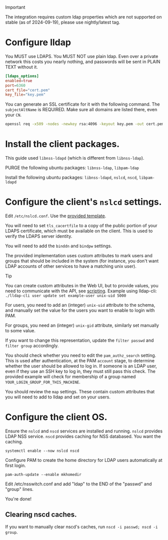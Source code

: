 > [!IMPORTANT]
> The integration requires custom ldap properties which are not supported on
> stable (as of 2024-09-19), please use nightly/latest tag.

# Configure lldap

You MUST use LDAPS. You MUST NOT use plain ldap. Even over a private network
this costs you nearly nothing, and passwords will be sent in PLAIN TEXT without
it.

```toml
[ldaps_options]
enabled=true
port=6360
cert_file="cert.pem"
key_file="key.pem"
```

You can generate an SSL certificate for it with the following command. The
`subjectAltName` is REQUIRED. Make sure all domains are listed there, even your
`CN`.

```sh
openssl req -x509 -nodes -newkey rsa:4096 -keyout key.pem -out cert.pem -sha256 -days 36500 -nodes -subj "/CN=lldap.example.net" -addext "subjectAltName = DNS:lldap.example.net"
```

# Install the client packages.

This guide used `libnss-ldapd` (which is different from `libnss-ldap`).

PURGE the following ubuntu packages: `libnss-ldap`, `libpam-ldap`

Install the following ubuntu packages: `libnss-ldapd`, `nslcd`, `nscd`, `libpam-ldapd`

# Configure the client's `nslcd` settings.

Edit `/etc/nslcd.conf`. Use the [provided template](./nslcd.conf).

You will need to set `tls_cacertfile` to a copy of the public portion of your
LDAPS certificate, which must be available on the client. This is used to
verify the LDAPS server identity.

You will need to add the `binddn` and `bindpw` settings.

The provided implementation uses custom attributes to mark users and groups
that should be included in the system (for instance, you don't want LDAP
accounts of other services to have a matching unix user).

> [!TIP]
> You can create custom attributes in the Web UI, but to provide values, you
> need to communicate with the API, see [scripting]. Example using lldap-cli:
> `./lldap-cli user update set example-user unix-uid 5000`

For users, you need to add an (integer) `unix-uid` attribute to the schema, and
manually set the value for the users you want to enable to login with PAM.

For groups, you need an (integer) `unix-gid` attribute, similarly set manually
to some value.

If you want to change this representation, update the `filter passwd` and
`filter group` accordingly.

You should check whether you need to edit the `pam_authz_search` setting. This
is used after authentication, at the PAM `account` stage, to determine whether
the user should be allowed to log in. If someone is an LDAP user, even if they
use an SSH key to log in, they must still pass this check. The provided example
will check for membership of a group named `YOUR_LOGIN_GROUP_FOR_THIS_MACHINE`.

You should review the `map` settings. These contain custom attributes that you
will need to add to lldap and set on your users.

# Configure the client OS.

Ensure the `nslcd` and `nscd` services are installed and running. `nslcd`
provides LDAP NSS service. `nscd` provides caching for NSS databased. You want
the caching.

```
systemctl enable --now nslcd nscd
```

Configure PAM to create the home directory for LDAP users automatically at
first login.

```
pam-auth-update --enable mkhomedir
```

Edit /etc/nsswitch.conf and add "ldap" to the END of the "passwd" and "group"
lines.

You're done!

## Clearing nscd caches.

If you want to manually clear nscd's caches, run `nscd -i passwd; nscd -i group`.

[scripting]: https://github.com/lldap/lldap/blob/main/docs/scripting.md

